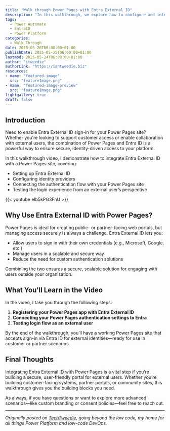 ```yaml
---
title: "Walk through Power Pages with Entra External ID"
description: "In this walkthrough, we explore how to configure and integrate Entra External ID with Power Pages to streamline authentication for external users. Whether you’re working with partners, customers, or a public-facing site, this guide shows you how to enable secure, Entra ID-based access with minimal fuss."
tags:
  - Power Automate
  - EntraID
  - Power Platform
categories:
  - Walk Through
date: 2025-05-26T06:00:00+01:00
publishDate: 2025-05-25T06:00:00+01:00
lastmod: 2025-05-24T06:00:00+01:00
author: "itweedie"
authorLink: "https://iantweedie.biz"
resources:
- name: "featured-image"
  src: "featureImage.png"
- name: "featured-image-preview"
  src: "featureImage.png"
lightgallery: true
draft: false
---
```


## Introduction

Need to enable Entra External ID sign-in for your Power Pages site? Whether you're looking to support customer access or enable collaboration with external users, the combination of Power Pages and Entra ID is a powerful way to ensure secure, identity-driven access to your platform.

In this walkthrough video, I demonstrate how to integrate Entra External ID with a Power Pages site, covering:

- Setting up Entra External ID
- Configuring identity providers
- Connecting the authentication flow with your Power Pages site
- Testing the login experience from an external user’s perspective

{{< youtube elb5kPG3FnU >}}

## Why Use Entra External ID with Power Pages?

Power Pages is ideal for creating public- or partner-facing web portals, but managing access securely is always a challenge. Entra External ID lets you:

- Allow users to sign in with their own credentials (e.g., Microsoft, Google, etc.)
- Manage users in a scalable and secure way
- Reduce the need for custom authentication solutions

Combining the two ensures a secure, scalable solution for engaging with users outside your organisation.

## What You'll Learn in the Video

In the video, I take you through the following steps:

1. **Registering your Power Pages app with Entra External ID**
2. **Connecting your Power Pages authentication settings to Entra**
3. **Testing login flow as an external user**

By the end of the walkthrough, you’ll have a working Power Pages site that accepts sign-in via Entra ID for external identities—ready for use in customer or partner scenarios.

## Final Thoughts

Integrating Entra External ID with Power Pages is a vital step if you’re building a secure, user-friendly portal for external users. Whether you’re building customer-facing systems, partner portals, or community sites, this walkthrough gives you the building blocks you need.

As always, if you have questions or want to explore more advanced scenarios—like custom branding or consent policies—feel free to reach out.

---

*Originally posted on [TechTweedie](https://techtweedie.github.io), going beyond the low code, my home for all things Power Platform and low-code DevOps.*